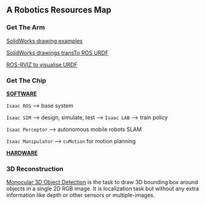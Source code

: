 ## A Robotics Resources Map

### Get The Arm

[SolidWorks drawing examples](https://grabcad.com/)

[SolidWorks drawings transTo ROS URDF](https://github.com/ros/solidworks_urdf_exporter)

[ROS-RVIZ to visualise URDF](http://docs.ros.org/en/jazzy/Tutorials/Intermediate/URDF/Building-a-Visual-Robot-Model-with-URDF-from-Scratch.html)

### Get The Chip 

**[SOFTWARE](https://developer.nvidia.com/isaac)**

`Isaac ROS` -->  base system

`Isaac SIM` --> design, simulate, test --> `Isaac LAB` --> train policy

`Isaac Perceptor` -->  autonomous mobile robots SLAM

`Isaac Manipulator` --> `cuMotion` for motion planning 

**[HARDWARE](https://www.nvidia.com/en-us/autonomous-machines/embedded-systems/)**



### 3D Reconstruction

[Monocular 3D Object Detection](https://github.com/open-mmlab/mmdetection3d) is the task to draw 3D bounding box around objects in a single 2D RGB image. It is localization task but without any extra information like depth or other sensors or multiple-images.

